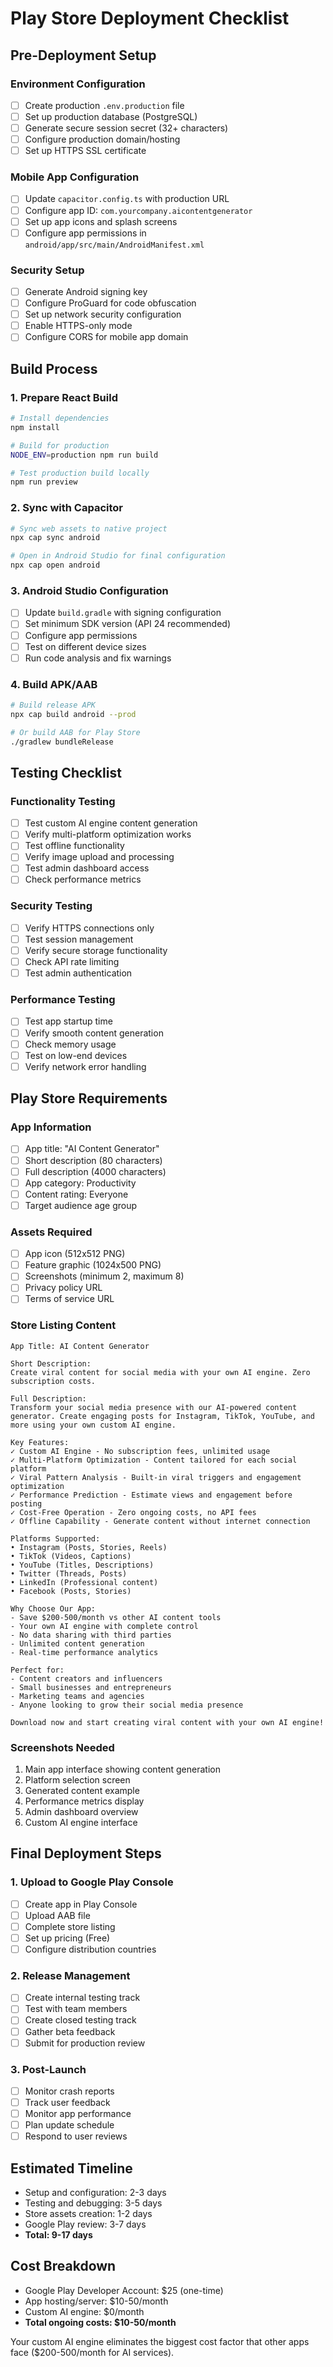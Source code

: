 # Play Store Deployment Checklist

## Pre-Deployment Setup

### Environment Configuration
- [ ] Create production `.env.production` file
- [ ] Set up production database (PostgreSQL)
- [ ] Generate secure session secret (32+ characters)
- [ ] Configure production domain/hosting
- [ ] Set up HTTPS SSL certificate

### Mobile App Configuration
- [ ] Update `capacitor.config.ts` with production URL
- [ ] Configure app ID: `com.yourcompany.aicontentgenerator`
- [ ] Set up app icons and splash screens
- [ ] Configure app permissions in `android/app/src/main/AndroidManifest.xml`

### Security Setup
- [ ] Generate Android signing key
- [ ] Configure ProGuard for code obfuscation
- [ ] Set up network security configuration
- [ ] Enable HTTPS-only mode
- [ ] Configure CORS for mobile app domain

## Build Process

### 1. Prepare React Build
```bash
# Install dependencies
npm install

# Build for production
NODE_ENV=production npm run build

# Test production build locally
npm run preview
```

### 2. Sync with Capacitor
```bash
# Sync web assets to native project
npx cap sync android

# Open in Android Studio for final configuration
npx cap open android
```

### 3. Android Studio Configuration
- [ ] Update `build.gradle` with signing configuration
- [ ] Set minimum SDK version (API 24 recommended)
- [ ] Configure app permissions
- [ ] Test on different device sizes
- [ ] Run code analysis and fix warnings

### 4. Build APK/AAB
```bash
# Build release APK
npx cap build android --prod

# Or build AAB for Play Store
./gradlew bundleRelease
```

## Testing Checklist

### Functionality Testing
- [ ] Test custom AI engine content generation
- [ ] Verify multi-platform optimization works
- [ ] Test offline functionality
- [ ] Verify image upload and processing
- [ ] Test admin dashboard access
- [ ] Check performance metrics

### Security Testing
- [ ] Verify HTTPS connections only
- [ ] Test session management
- [ ] Verify secure storage functionality
- [ ] Check API rate limiting
- [ ] Test admin authentication

### Performance Testing
- [ ] Test app startup time
- [ ] Verify smooth content generation
- [ ] Check memory usage
- [ ] Test on low-end devices
- [ ] Verify network error handling

## Play Store Requirements

### App Information
- [ ] App title: "AI Content Generator"
- [ ] Short description (80 characters)
- [ ] Full description (4000 characters)
- [ ] App category: Productivity
- [ ] Content rating: Everyone
- [ ] Target audience age group

### Assets Required
- [ ] App icon (512x512 PNG)
- [ ] Feature graphic (1024x500 PNG)
- [ ] Screenshots (minimum 2, maximum 8)
- [ ] Privacy policy URL
- [ ] Terms of service URL

### Store Listing Content
```
App Title: AI Content Generator

Short Description:
Create viral content for social media with your own AI engine. Zero subscription costs.

Full Description:
Transform your social media presence with our AI-powered content generator. Create engaging posts for Instagram, TikTok, YouTube, and more using your own custom AI engine.

Key Features:
✓ Custom AI Engine - No subscription fees, unlimited usage
✓ Multi-Platform Optimization - Content tailored for each social platform
✓ Viral Pattern Analysis - Built-in viral triggers and engagement optimization
✓ Performance Prediction - Estimate views and engagement before posting
✓ Cost-Free Operation - Zero ongoing costs, no API fees
✓ Offline Capability - Generate content without internet connection

Platforms Supported:
• Instagram (Posts, Stories, Reels)
• TikTok (Videos, Captions)
• YouTube (Titles, Descriptions)
• Twitter (Threads, Posts)
• LinkedIn (Professional content)
• Facebook (Posts, Stories)

Why Choose Our App:
- Save $200-500/month vs other AI content tools
- Your own AI engine with complete control
- No data sharing with third parties
- Unlimited content generation
- Real-time performance analytics

Perfect for:
- Content creators and influencers
- Small businesses and entrepreneurs
- Marketing teams and agencies
- Anyone looking to grow their social media presence

Download now and start creating viral content with your own AI engine!
```

### Screenshots Needed
1. Main app interface showing content generation
2. Platform selection screen
3. Generated content example
4. Performance metrics display
5. Admin dashboard overview
6. Custom AI engine interface

## Final Deployment Steps

### 1. Upload to Google Play Console
- [ ] Create app in Play Console
- [ ] Upload AAB file
- [ ] Complete store listing
- [ ] Set up pricing (Free)
- [ ] Configure distribution countries

### 2. Release Management
- [ ] Create internal testing track
- [ ] Test with team members
- [ ] Create closed testing track
- [ ] Gather beta feedback
- [ ] Submit for production review

### 3. Post-Launch
- [ ] Monitor crash reports
- [ ] Track user feedback
- [ ] Monitor app performance
- [ ] Plan update schedule
- [ ] Respond to user reviews

## Estimated Timeline
- Setup and configuration: 2-3 days
- Testing and debugging: 3-5 days
- Store assets creation: 1-2 days
- Google Play review: 3-7 days
- **Total: 9-17 days**

## Cost Breakdown
- Google Play Developer Account: $25 (one-time)
- App hosting/server: $10-50/month
- Custom AI engine: $0/month
- **Total ongoing costs: $10-50/month**

Your custom AI engine eliminates the biggest cost factor that other apps face ($200-500/month for AI services).